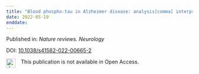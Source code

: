 ```yaml
---
title: "Blood phospho-tau in Alzheimer disease: analysis[comma] interpretation[comma] and clinical utility."
date: 2022-05-19
enddate:
---
```


Published in: *Nature reviews. Neurology*

DOI: [10.1038/s41582-022-00665-2](https://doi.org/10.1038/s41582-022-00665-2)

<img src="https://upload.wikimedia.org/wikipedia/commons/thumb/0/0e/Closed_Access_logo_transparent.svg/1200px-Closed_Access_logo_transparent.svg.png" alt="drawing" width="25" align="left"/> &nbsp;&nbsp;&nbsp;This publication is not available in Open Access.


